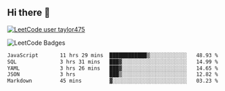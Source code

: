 ## Hi there 👋

[![LeetCode user taylor475](https://img.shields.io/badge/dynamic/json?style=for-the-badge&labelColor=black&color=%23ffa116&label=Solved&query=solvedOverTotal&url=https%3A%2F%2Fleetcode-badge.vercel.app%2Fapi%2Fusers%2Ftaylor475&logo=leetcode&logoColor=yellow)](https://leetcode.com/taylor475/)

<img src="https://leetcode-badge-showcase.vercel.app/api?username=taylor475" alt="LeetCode Badges" />

<!--START_SECTION:waka-->

```txt
JavaScript       11 hrs 29 mins  ████████████▒░░░░░░░░░░░░   48.93 %
SQL              3 hrs 31 mins   ███▓░░░░░░░░░░░░░░░░░░░░░   14.99 %
YAML             3 hrs 26 mins   ███▓░░░░░░░░░░░░░░░░░░░░░   14.65 %
JSON             3 hrs           ███▒░░░░░░░░░░░░░░░░░░░░░   12.82 %
Markdown         45 mins         ▓░░░░░░░░░░░░░░░░░░░░░░░░   03.23 %
```

<!--END_SECTION:waka-->

<!--
**taylor475/taylor475** is a ✨ _special_ ✨ repository because its `README.md` (this file) appears on your GitHub profile.

Here are some ideas to get you started:

- 🔭 I’m currently working on ...
- 🌱 I’m currently learning ...
- 👯 I’m looking to collaborate on ...
- 🤔 I’m looking for help with ...
- 💬 Ask me about ...
- 📫 How to reach me: ...
- 😄 Pronouns: ...
- ⚡ Fun fact: ...
-->
